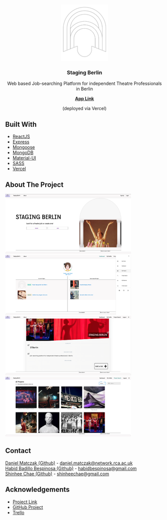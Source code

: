 <!-- PROJECT LOGO -->
<br />
<p align="center">
  <a target="_blank" href="https://github.com/stagingBerlin/sb-front/blob/main/public/img/LogoGrey.png">
    <img src="https://github.com/stagingBerlin/sb-front/blob/main/public/img/LogoGrey.png" alt="Logo" width="150" height="180">
  </a>
 </p>
  <h3 align="center">Staging Berlin</h3>

  <p align="center">
 Web based Job-searching Platform for independent Theatre Professionals in Berlin
  </p>
  <p align="center">
    <a target="_blank" href="https://staging-berlin.vercel.app/"><strong>App Link</strong></a>
  </p>
   <p align="center">(deployed via Vercel)</p>
  
## Built With

* [ReactJS](https://reactjs.org/)
* [Express](https://expressjs.com/)
* [Mongoose](https://mongoosejs.com/)
* [MongoDB](https://www.mongodb.com/cloud/atlas?utm_content=rlsapostreg&utm_source=google&utm_campaign=gs_emea_rlsamulti_search_brand_dsa_atlas_desktop_rlsa_postreg&utm_term=&utm_medium=cpc_paid_search&utm_ad=b&utm_ad_campaign_id=14412646473&gclid=Cj0KCQjwkIGKBhCxARIsAINMioIyMxUNrRdawAnWoV8sA15dkmCwz9HL-QdMTRDK2_Q6rXjdo-8MsuQaAr-OEALw_wcB)
* [Material-UI](https://material-ui.com)
* [SASS](https://sass-lang.com/)
* [Vercel](https://vercel.com)

<!-- ABOUT THE PROJECT -->
## About The Project
<p align="center">

  <a href="https://github.com/stagingBerlin/sb-front/blob/main/public/Screenshot1.png"><img src="https://github.com/stagingBerlin/sb-front/blob/main/public/Screenshot1.png" alt="Screenshot" width="400" height="190"></a>
  <a href="https://github.com/stagingBerlin/sb-front/blob/main/public/Screenshot2.png"><img src="https://github.com/stagingBerlin/sb-front/blob/main/public/Screenshot2.png" alt="Screenshot" width="400" height="190"></a>
 <a href="https://github.com/stagingBerlin/sb-front/blob/main/public/Screenshot3.png"> <img src="https://github.com/stagingBerlin/sb-front/blob/main/public/Screenshot3.png" alt="Screenshot" width="400" height="190"></a>
 <a href="https://github.com/stagingBerlin/sb-front/blob/main/public/new4.png"> <img src="https://github.com/stagingBerlin/sb-front/blob/main/public/new4.png" alt="Screenshot" width="400" height="190"></a>
  
</p>

## Contact
[Daniel Matczak (Github)](https://github.com/danielczak) - daniel.matczak@network.rca.ac.uk <br />
[Habid Badillo Bespinosa (Github)](https://github.com/habidbesp) - habidbespinosa@gmail.com <br />
[Shinhee Chae (Github)](https://github.com/shinheechae) - shinheechae@gmail.com <br />
              

## Acknowledgements

* [Project Link](https://github.com/stagingBerlin)
* [GitHub Project](https://pages.github.com)
* [Trello](https://trello.com/)


